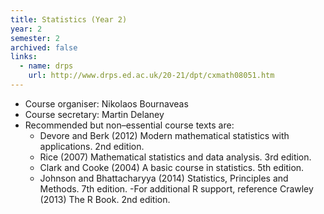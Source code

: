 ```yaml
---
title: Statistics (Year 2)
year: 2
semester: 2
archived: false
links:
  - name: drps
    url: http://www.drps.ed.ac.uk/20-21/dpt/cxmath08051.htm
---
```

- Course organiser: Nikolaos Bournaveas
- Course secretary: Martin Delaney
- Recommended but non&ndash;essential course texts are:
	- Devore and Berk (2012) Modern mathematical statistics with applications. 2nd edition.
	- Rice (2007) Mathematical statistics and data analysis. 3rd edition.
	- Clark and Cooke (2004) A basic course in statistics. 5th edition.
	- Johnson and Bhattacharyya (2014) Statistics, Principles and Methods. 7th edition.
-For additional R support, reference Crawley (2013) The R Book. 2nd edition. 

